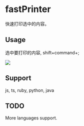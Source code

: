 # fastPrinter

快速打印选中的内容。

## Usage

选中要打印的内容, shift+command+;

![](https://upload-images.jianshu.io/upload_images/2674994-245ef3be8e6d62aa.gif?imageMogr2/auto-orient/strip)

## Support

js, ts, ruby, python, java

## TODO

More languages support.